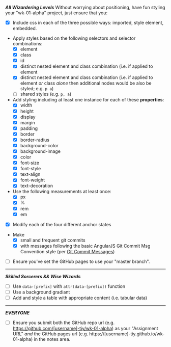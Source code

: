 _**All Wizardering Levels**_
Without worrying about positioning, have fun styling your "wk-01-alpha" project, just ensure that you:
- [x] Include css in each of the three possible ways: imported, style element, embedded.
- Apply styles based on the following selectors and selector combinations:
  - [x] element
  - [x] class
  - [x] id
  - [x] distinct nested element and class combination (i.e. if applied to element
  - [x] distinct nested element and class combination (i.e. if applied to element _or_ class _alone_ then additional nodes would be also be styled;  e.g. `p a`)
  - [ ] shared styles (e.g. `p, a`)
- Add styling including at least one instance for each of these **properties**:
  - [x] width
  - [x] height
  - [x] display
  - [x] margin
  - [x] padding
  - [x] border
  - [x] border-radius
  - [x] background-color
  - [x] background-image
  - [x] color
  - [x] font-size
  - [x] font-style
  - [x] text-align
  - [x] font-weight
  - [x] text-decoration
- Use the following measurements at least once:
  - [x] px
  - [x] %
  - [x] rem
  - [x] em
- [x] Modify each of the four different anchor states
- Make
  - [x] small and frequent git commits
  - [x] with messages following the basic AngularJS Git Commit Msg Convention style (per [Git Commit Messages](https://karma-runner.github.io/1.0/dev/git-commit-msg.html))
- [ ] Ensure you've set the GitHub pages to use your "master branch".

****

_**Skilled Sorcerers && Wise Wizards**_

- [ ] Use `data-[prefix]` with `attr(data-[prefix])` function
- [ ] Use a background gradiant
- [ ] Add and style a table with appropriate content (i.e. tabular data)

****

_**EVERYONE**_

- [ ] Ensure you submit both the GitHub repo url (e.g. https://github.com/[username]-tiy/wk-01-alpha) as your "Assignment URL" _and_ the GitHub pages url (e.g. https://[username]-tiy.github.io/wk-01-alpha) in the notes area.
